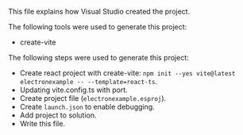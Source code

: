 This file explains how Visual Studio created the project.

The following tools were used to generate this project:
- create-vite

The following steps were used to generate this project:
- Create react project with create-vite: `npm init --yes vite@latest electronexample -- --template=react-ts`.
- Updating vite.config.ts with port.
- Create project file (`electronexample.esproj`).
- Create `launch.json` to enable debugging.
- Add project to solution.
- Write this file.
